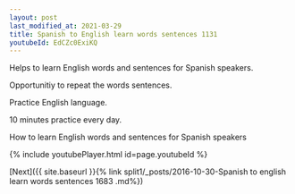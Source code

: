 ```yaml
---
layout: post
last_modified_at: 2021-03-29
title: Spanish to English learn words sentences 1131 
youtubeId: EdCZc0ExiKQ
---
```

 
 
Helps to learn English words and sentences for Spanish speakers.

Opportunitiy to repeat the words sentences. 

Practice English language. 
 
10 minutes practice every day. 
 
How to learn English words and sentences for Spanish speakers 
 
{% include youtubePlayer.html id=page.youtubeId %}
 
 
[Next]({{ site.baseurl }}{% link  split1/_posts/2016-10-30-Spanish to english learn words sentences 1683 .md%})
 
